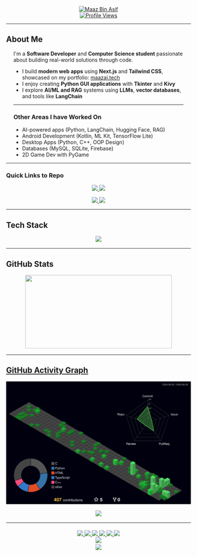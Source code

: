 <div align="center">
  <a href="#"><img src="https://readme-typing-svg.herokuapp.com?font=Fira+Code&weight=700&size=28&pause=1000&color=00FFAA&center=true&vCenter=true&width=800&lines=😁+Hi+I'm+Maaz+👋;Python+%7C+Kotlin+%7C+Web+Dev+%7C+AI+Enthusiast;Welcome+to+my+GitHub+Universe!" alt="Maaz Bin Asif" /></a>
</div>

<div align="center">
  <a href="#"><img src="https://komarev.com/ghpvc/?username=Maaz-319&style=for-the-badge&color=36725a" alt="Profile Views"/></a>
</div>

---

## About Me

<div align="center" style="max-width: 800px; padding: 0 20px; text-align: left;">
  
<div align="left">

I'm a **Software Developer** and **Computer Science student** passionate about building real-world solutions through code.

* I build **modern web apps** using **Next.js** and **Tailwind CSS**, showcased on my portfolio: [maazai.tech](https://maazai.tech/)  
* I enjoy creating **Python GUI applications** with **Tkinter** and **Kivy**  
* I explore **AI/ML and RAG** systems using **LLMs**, **vector databases**, and tools like **LangChain**

---

### Other Areas I have Worked On

* AI-powered apps (Python, LangChain, Hugging Face, RAG)
* Android Development (Kotlin, ML Kit, TensorFlow Lite)
* Desktop Apps (Python, C++, OOP Design)
* Databases (MySQL, SQLite, Firebase)
* 2D Game Dev with PyGame

</div>
</div>

---

### Quick Links to Repo

<p align="center">
  <a href="https://github.com/Maaz-319/resume">
    <img src="https://github-readme-stats.vercel.app/api/pin/?username=Maaz-319&repo=resume&theme=tokyonight&border_color=2F80ED&border_radius=15&show_owner=true" />
  </a>
  <a href="https://github.com/Maaz-319/Note-it">
    <img src="https://github-readme-stats.vercel.app/api/pin/?username=Maaz-319&repo=Note-it&theme=tokyonight&border_color=2F80ED&border_radius=15&show_owner=true" />
  </a>
</p>

<p align="center">
  <a href="https://github.com/Maaz-319/sms">
    <img src="https://github-readme-stats.vercel.app/api/pin/?username=Maaz-319&repo=sms&theme=tokyonight&border_color=2F80ED&border_radius=15&show_owner=true" />
  </a>
  <a href="https://github.com/Maaz-319/rag_using_local_vector_store">
    <img src="https://github-readme-stats.vercel.app/api/pin/?username=Maaz-319&repo=rag_using_local_vector_store&theme=tokyonight&border_color=2F80ED&border_radius=15&show_owner=true" />
  </a>
</p>

---

## Tech Stack

<div align="center">
  <a href="#"><img src="https://skillicons.dev/icons?i=python,tensorflow,kotlin,html,css,js,cpp,c,sqlite,jquery,pandas,sklearn,git,androidstudio,vscode,react,mysql,sublime,github,linux,pycharm,tailwind,ubuntu&perline=8" /></a>
</div>

---

## GitHub Stats
<p align="center">
  <a href="#">
<!--   <img width="600" height="200" src="https://github-readme-stats.vercel.app/api?username=Maaz-319&show_icons=true&theme=vision-friendly-dark"> -->
  <img width="400" height="200" src="https://github-readme-stats.vercel.app/api/top-langs/?username=Maaz-319&layout=compact&theme=vision-friendly-dark">
</p>

---

## GitHub Activity Graph

![](./profile-3d-contrib/profile-night-green.svg)

<div align="center">
  <a href="#"><img src="https://github-readme-activity-graph.vercel.app/graph?username=Maaz-319&theme=tokyo-night&hide_border=true&area=true&border_radius=15"/></a>
</div>


<!-- ## Trophies

<p align="center" id="trophies">
  <a href="#trophies"><img width="800" height="220" src="https://github-profile-trophy.vercel.app/?username=maaz-319&theme=aura&no-frame=true"></a>
</p> -->

---

<!-- ## 📫 Connect with Me

<div align="center">
  <a href="https://maaz.me/" target="_blank">
    <img src="https://img.shields.io/badge/Website-00ffaa?style=for-the-badge&logo=google-chrome&logoColor=white" />
  </a>
  <a href="mailto:your-email@example.com" target="_blank">
    <img src="https://img.shields.io/badge/Email-00ffaa?style=for-the-badge&logo=gmail&logoColor=white" />
  </a>
</div> -->
<div align="center" style="margin-top: 20px;"> <a href="https://maazai.tech/" target="_blank"> <img src="https://img.shields.io/badge/Website-36725a?style=for-the-badge&logo=webflow&logoColor=white" /> </a> <a href="https://www.linkedin.com/in/maazbinasif" target="_blank"> <img src="https://img.shields.io/badge/LinkedIn-36725a?style=for-the-badge&logo=linkedin&logoColor=white" /> </a> <a href="https://github.com/Maaz-319" target="_blank"> <img src="https://img.shields.io/badge/GitHub-36725a?style=for-the-badge&logo=github&logoColor=white" /> </a> <a href="mailto:contactme.maaz.binasif@gmail.com
" target="_blank"> <img src="https://img.shields.io/badge/Email-36725a?style=for-the-badge&logo=gmail&logoColor=white" /> </a> <a href="https://instagram.com/maaz.binasif" target="_blank"> <img src="https://img.shields.io/badge/Instagram-36725a?style=for-the-badge&logo=instagram&logoColor=white" /> </a> <a href="https://facebook.com/maaz.binaasif" target="_blank"> <img src="https://img.shields.io/badge/Facebook-36725a?style=for-the-badge&logo=facebook&logoColor=white" /> </div>

<!-- ---

<p align="center">
 <a href="#"><img width="1000" src="github-snake.svg" alt="snake"/></a>
</p>

--- -->

<div align="center">
<a href="#"><img src="https://capsule-render.vercel.app/api?type=waving&color=00ffaa&height=150&section=footer"/></a>
</div>

<div align="center">
  <a href="#"><img src="https://readme-typing-svg.herokuapp.com?font=Fira+Code&weight=600&size=24&pause=1000&color=00FFAA&center=true&vCenter=true&width=800&lines=Thanks+for+stopping+by+🌌;See+you+in+the+next+project+😎;Happy+Coding+🙂" /></a>
</div>